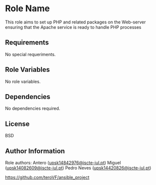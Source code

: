 Role Name
=========

This role aims to set up PHP and related packages on the Web-server ensuring that the Apache service is ready to handle PHP processes

Requirements
------------

No special requeriments.

Role Variables
--------------

No role variables.

Dependencies
------------

No dependencies required.

License
-------

BSD

Author Information
------------------

Role authors:
Antero (upsk14842976@iscte-iul.pt)
Miguel (upsk14082609@iscte-iul.pt)
Pedro Neves (upsk14420826@iscte-iul.pt)

https://github.com/teroVF/ansible_project
